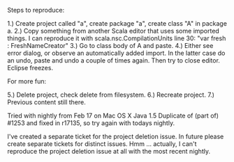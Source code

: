 Steps to reproduce:

1.) Create project called "a", create package "a", create class "A" in package a.
2.) Copy something from another Scala editor that uses some imported things. I can reproduce it with scala.nsc.CompilationUnits line 30: "var fresh : FreshNameCreator"
3.) Go to class body of A and paste.
4.) Either see error dialog, or observe an automatically added import. In the latter case do an undo, paste and undo a couple of times again. Then try to close editor. Eclipse freezes.

For more fun:

5.) Delete project, check delete from filesystem.
6.) Recreate project.
7.) Previous content still there.

Tried with nightly from Feb 17 on Mac OS X Java 1.5
Duplicate of (part of) #1253 and fixed in r17135, so try again with todays nightly.

I've created a separate ticket for the project deletion issue. In future please create separate tickets for distinct issues.
Hmm ... actually, I can't reproduce the project deletion issue at all with the most recent nightly.
